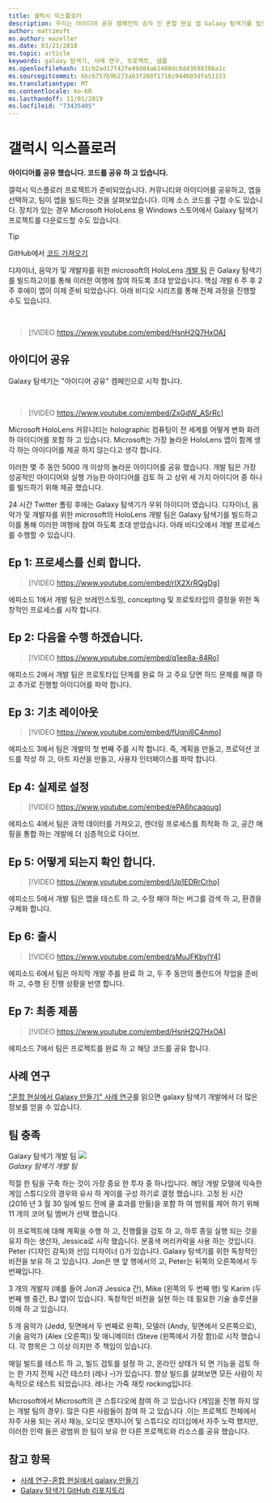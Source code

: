 ```yaml
---
title: 갤럭시 익스플로러
description: 우리는 아이디어 공유 캠페인의 승자 인 혼합 현실 앱 Galaxy 탐색기를 빌드할 때와 함께 수행 합니다.
author: mattzmsft
ms.author: mazeller
ms.date: 03/21/2018
ms.topic: article
keywords: galaxy 탐색기, 사례 연구, 프로젝트, 샘플
ms.openlocfilehash: 11cb2ad17f42fe49d84a61480dc8d43698386a1c
ms.sourcegitcommit: 6bc6757b9b273a63f260f1716c944603dfa51151
ms.translationtype: MT
ms.contentlocale: ko-KR
ms.lasthandoff: 11/01/2019
ms.locfileid: "73435405"
---
```

# <a name="galaxy-explorer"></a>갤럭시 익스플로러

**아이디어를 공유 했습니다. 코드를 공유 하 고 있습니다.**

갤럭시 익스플로러 프로젝트가 준비되었습니다. 커뮤니티와 아이디어를 공유하고, 앱을 선택하고, 팀이 앱을 빌드하는 것을 살펴보았습니다. 이제 소스 코드를 구할 수도 있습니다. 장치가 있는 경우 Microsoft HoloLens 용 Windows 스토어에서 Galaxy 탐색기 프로젝트를 다운로드할 수도 있습니다.
>[!TIP]
>GitHub에서 [코드 가져오기](https://github.com/Microsoft/GalaxyExplorer)

디자이너, 음악가 및 개발자를 위한 microsoft의 HoloLens [개발 팀](galaxy-explorer.md#meet-the-team) 은 Galaxy 탐색기를 빌드하고이를 통해 이러한 여행에 참여 하도록 초대 받았습니다. 핵심 개발 6 주 후 2 주 후에이 앱이 이제 준비 되었습니다. 아래 비디오 시리즈를 통해 전체 과정을 진행할 수도 있습니다.

<br>

>[!VIDEO https://www.youtube.com/embed/HsnH2Q7HxOA]

## <a name="share-your-idea"></a>아이디어 공유

Galaxy 탐색기는 "아이디어 공유" 캠페인으로 시작 합니다.

<br>

>[!VIDEO https://www.youtube.com/embed/ZxGdW_ASrRc]

Microsoft HoloLens 커뮤니티는 holographic 컴퓨팅이 전 세계를 어떻게 변화 화려하 아이디어를 포함 하 고 있습니다. Microsoft는 가장 놀라운 HoloLens 앱이 함께 생각 하는 아이디어를 제공 하지 않는다고 생각 합니다.

이러한 몇 주 동안 5000 개 이상의 놀라운 아이디어를 공유 했습니다. 개발 팀은 가장 성공적인 아이디어와 실행 가능한 아이디어를 검토 하 고 상위 세 가지 아이디어 중 하나를 빌드하기 위해 제공 했습니다.

24 시간 Twitter 폴링 후에는 Galaxy 탐색기가 우위 아이디어 였습니다. 디자이너, 음악가 및 개발자를 위한 microsoft의 HoloLens 개발 팀은 Galaxy 탐색기를 빌드하고이를 통해 이러한 여행에 참여 하도록 초대 받았습니다. 아래 비디오에서 개발 프로세스를 수행할 수 있습니다.

## <a name="ep-1-trust-the-process"></a>Ep 1: 프로세스를 신뢰 합니다.

>[!VIDEO https://www.youtube.com/embed/rIX2XrRQgDg]

에피소드 1에서 개발 팀은 브레인스토밍, concepting 및 프로토타입의 결정을 위한 독창적인 프로세스를 시작 합니다.

## <a name="ep-2-lets-do-this"></a>Ep 2: 다음을 수행 하겠습니다.

>[!VIDEO https://www.youtube.com/embed/q1ee8a-84Ro]

에피소드 2에서 개발 팀은 프로토타입 단계를 완료 하 고 주요 당면 하드 문제를 해결 하 고 추가로 진행할 아이디어를 파악 합니다.

## <a name="ep-3-laying-foundations"></a>Ep 3: 기초 레이아웃

>[!VIDEO https://www.youtube.com/embed/fUqni6C4nmo]

에피소드 3에서 팀은 개발의 첫 번째 주를 시작 합니다. 즉, 계획을 만들고, 프로덕션 코드를 작성 하 고, 아트 자산을 만들고, 사용자 인터페이스를 파악 합니다.

## <a name="ep-4-make-it-real"></a>Ep 4: 실제로 설정

>[!VIDEO https://www.youtube.com/embed/ePA6hcaqoug]

에피소드 4에서 팀은 과학 데이터를 가져오고, 렌더링 프로세스를 최적화 하 고, 공간 매핑을 통합 하는 개발에 더 심층적으로 다이브.

## <a name="ep-5-see-what-happens"></a>Ep 5: 어떻게 되는지 확인 합니다.

>[!VIDEO https://www.youtube.com/embed/Up1EDRrCrho]

에피소드 5에서 개발 팀은 앱을 테스트 하 고, 수정 해야 하는 버그를 검색 하 고, 환경을 구체화 합니다.

## <a name="ep-6-coming-to-life"></a>Ep 6: 출시

>[!VIDEO https://www.youtube.com/embed/sMuJFKbylY4]

에피소드 6에서 팀은 마지막 개발 주를 완료 하 고, 두 주 동안의 폴란드어 작업을 준비 하 고, 수행 된 진행 상황을 반영 합니다.

## <a name="ep-7-the-final-product"></a>Ep 7: 최종 제품

>[!VIDEO https://www.youtube.com/embed/HsnH2Q7HxOA]

에피소드 7에서 팀은 프로젝트를 완료 하 고 해당 코드를 공유 합니다.

## <a name="case-study"></a>사례 연구

["혼합 현실에서 Galaxy 만들기" 사례 연구](case-study-creating-a-galaxy-in-mixed-reality.md)를 읽으면 galaxy 탐색기 개발에서 더 많은 정보를 얻을 수 있습니다.

## <a name="meet-the-team"></a>팀 충족

Galaxy 탐색기 개발 팀 ![](images/syiteampic.jpg)<br>
*Galaxy 탐색기 개발 팀*

적절 한 팀을 구축 하는 것이 가장 중요 한 투자 중 하나입니다. 해당 개발 모델에 익숙한 게임 스튜디오의 경우와 유사 하 게이를 구성 하기로 결정 했습니다. 고정 된 시간 (2016 년 3 월 30 일에 빌드 전에 쿨 효과를 만듦)을 포함 하 여 범위를 제어 하기 위해 11 개의 코어 팀 멤버가 선택 했습니다.

이 프로젝트에 대해 계획을 수행 하 고, 진행률을 검토 하 고, 하루 종일 실행 되는 것을 유지 하는 생산자, Jessica로 시작 했습니다. 분홍색 머리카락을 사용 하는 것입니다. Peter (디자인 감독)와 선임 디자이너 ()가 있습니다. Galaxy 탐색기를 위한 독창적인 비전을 보유 하 고 있습니다. Jon은 맨 앞 행에서의 고, Peter는 뒤쪽의 오른쪽에서 두 번째입니다.

3 개의 개발자 (예를 들어 Jon과 Jessica 간), Mike (왼쪽의 두 번째 행) 및 Karim (두 번째 행 중간, BJ 옆)이 있습니다. 독창적인 비전을 실현 하는 데 필요한 기술 솔루션을 이해 하 고 있습니다.

5 개 음악가 (Jedd, 뒷면에서 두 번째로 왼쪽), 모델러 (Andy, 뒷면에서 오른쪽으로), 기술 음악가 (Alex (오른쪽)) 및 애니메이터 (Steve (왼쪽에서 가장 함))로 시작 했습니다. 각 항목은 그 이상 이지만 주 책임이 있습니다.

매일 빌드를 테스트 하 고, 빌드 검토를 설정 하 고, 온라인 상태가 되 면 기능을 검토 하는 한 가지 전체 시간 테스터 (레나 –)가 있습니다. 항상 빌드를 살펴보면 모든 사람이 지속적으로 테스트 되었습니다. 레나는 가죽 재킷 rocking입니다.

Microsoft에서 Microsoft의 큰 스튜디오에 참여 하 고 있습니다 (게임을 진행 하지 않는 개발 팀의 경우). 많은 다른 사람들이 참여 하 고 있습니다 .이는 프로젝트 전체에서 자주 사용 되는 귀사 재능, 오디오 엔지니어 및 스튜디오 리더십에서 자주 노력 했지만, 이러한 인력 들은 광범위 한 팀이 보유 한 다른 프로젝트와 리소스를 공유 했습니다.

## <a name="see-also"></a>참고 항목
* [사례 연구-혼합 현실에서 galaxy 만들기](case-study-creating-a-galaxy-in-mixed-reality.md)
* [Galaxy 탐색기 GitHub 리포지토리](https://github.com/Microsoft/GalaxyExplorer)
